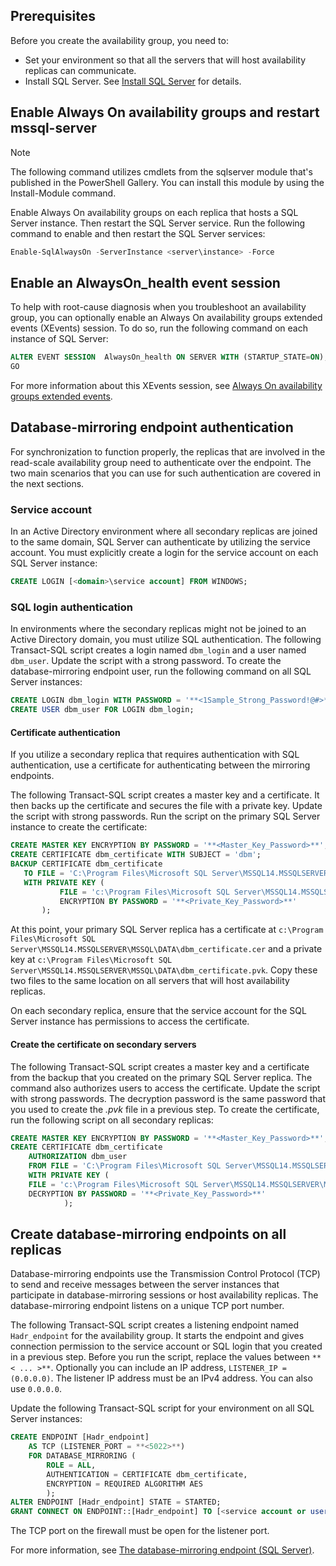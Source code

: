 ## Prerequisites

Before you create the availability group, you need to:

- Set your environment so that all the servers that will host availability replicas can communicate.
- Install SQL Server. See [Install SQL Server](../database-engine/install-windows/install-sql-server.md) for details.

## Enable Always On availability groups and restart mssql-server

>[!NOTE]
>The following command utilizes cmdlets from the sqlserver module that's published in the PowerShell Gallery. You can install this module by using the Install-Module command.

Enable Always On availability groups on each replica that hosts a SQL Server instance. Then restart the SQL Server service. Run the following command to enable and then restart the SQL Server services:

```powershell
Enable-SqlAlwaysOn -ServerInstance <server\instance> -Force
```

## Enable an AlwaysOn_health event session

 To help with root-cause diagnosis when you troubleshoot an availability group, you can optionally enable an Always On availability groups extended events (XEvents) session. To do so, run the following command on each instance of SQL Server:

```sql
ALTER EVENT SESSION  AlwaysOn_health ON SERVER WITH (STARTUP_STATE=ON);
GO
```

For more information about this XEvents session, see [Always On availability groups extended events](../database-engine/availability-groups/windows/always-on-extended-events.md).

## Database-mirroring endpoint authentication

For synchronization to function properly, the replicas that are involved in the read-scale availability group need to authenticate over the endpoint. The two main scenarios that you can use for such authentication are covered in the next sections.

### Service account

In an Active Directory environment where all secondary replicas are joined to the same domain, SQL Server can authenticate by utilizing the service account. You must explicitly create a login for the service account on each SQL Server instance:

```sql
CREATE LOGIN [<domain>\service account] FROM WINDOWS;
```

### SQL login authentication

In environments where the secondary replicas might not be joined to an Active Directory domain, you must utilize SQL authentication. The following Transact-SQL script creates a login named `dbm_login` and a user named `dbm_user`. Update the script with a strong password. To create the database-mirroring endpoint user, run the following command on all SQL Server instances:

```sql
CREATE LOGIN dbm_login WITH PASSWORD = '**<1Sample_Strong_Password!@#>**';
CREATE USER dbm_user FOR LOGIN dbm_login;
```

#### Certificate authentication

If you utilize a secondary replica that requires authentication with SQL authentication, use a certificate for authenticating between the mirroring endpoints.

The following Transact-SQL script creates a master key and a certificate. It then backs up the certificate and secures the file with a private key. Update the script with strong passwords. Run the script on the primary SQL Server instance to create the certificate:

```sql
CREATE MASTER KEY ENCRYPTION BY PASSWORD = '**<Master_Key_Password>**';
CREATE CERTIFICATE dbm_certificate WITH SUBJECT = 'dbm';
BACKUP CERTIFICATE dbm_certificate
   TO FILE = 'C:\Program Files\Microsoft SQL Server\MSSQL14.MSSQLSERVER\MSSQL\DATA\dbm_certificate.cer'
   WITH PRIVATE KEY (
           FILE = 'c:\Program Files\Microsoft SQL Server\MSSQL14.MSSQLSERVER\MSSQL\DATA\dbm_certificate.pvk',
           ENCRYPTION BY PASSWORD = '**<Private_Key_Password>**'
       );
```

At this point, your primary SQL Server replica has a certificate at `c:\Program Files\Microsoft SQL Server\MSSQL14.MSSQLSERVER\MSSQL\DATA\dbm_certificate.cer` and a private key at `c:\Program Files\Microsoft SQL Server\MSSQL14.MSSQLSERVER\MSSQL\DATA\dbm_certificate.pvk`. Copy these two files to the same location on all servers that will host availability replicas.

On each secondary replica, ensure that the service account for the SQL Server instance has permissions to access the certificate.

#### Create the certificate on secondary servers

The following Transact-SQL script creates a master key and a certificate from the backup that you created on the primary SQL Server replica. The command also authorizes users to access the certificate. Update the script with strong passwords. The decryption password is the same password that you used to create the *.pvk* file in a previous step. To create the certificate, run the following script on all secondary replicas:

```sql
CREATE MASTER KEY ENCRYPTION BY PASSWORD = '**<Master_Key_Password>**';
CREATE CERTIFICATE dbm_certificate
    AUTHORIZATION dbm_user
    FROM FILE = 'C:\Program Files\Microsoft SQL Server\MSSQL14.MSSQLSERVER\MSSQL\DATA\dbm_certificate.cer'
    WITH PRIVATE KEY (
    FILE = 'c:\Program Files\Microsoft SQL Server\MSSQL14.MSSQLSERVER\MSSQL\DATA\dbm_certificate.pvk',
    DECRYPTION BY PASSWORD = '**<Private_Key_Password>**'
            );
```

## Create database-mirroring endpoints on all replicas

Database-mirroring endpoints use the Transmission Control Protocol (TCP) to send and receive messages between the server instances that participate in database-mirroring sessions or host availability replicas. The database-mirroring endpoint listens on a unique TCP port number.

The following Transact-SQL script creates a listening endpoint named `Hadr_endpoint` for the availability group. It starts the endpoint and gives connection permission to the service account or SQL login that you created in a previous step. Before you run the script, replace the values between `**< ... >**`. Optionally you can include an IP address, `LISTENER_IP = (0.0.0.0)`. The listener IP address must be an IPv4 address. You can also use `0.0.0.0`.

Update the following Transact-SQL script for your environment on all SQL Server instances:

```SQL
CREATE ENDPOINT [Hadr_endpoint]
    AS TCP (LISTENER_PORT = **<5022>**)
    FOR DATABASE_MIRRORING (
	    ROLE = ALL,
	    AUTHENTICATION = CERTIFICATE dbm_certificate,
		ENCRYPTION = REQUIRED ALGORITHM AES
		);
ALTER ENDPOINT [Hadr_endpoint] STATE = STARTED;
GRANT CONNECT ON ENDPOINT::[Hadr_endpoint] TO [<service account or user>];
```

The TCP port on the firewall must be open for the listener port.

For more information, see [The database-mirroring endpoint (SQL Server)](../database-engine/database-mirroring/the-database-mirroring-endpoint-sql-server.md).

